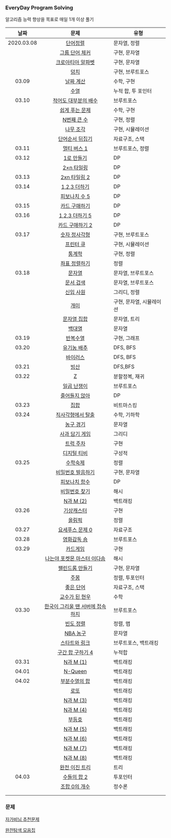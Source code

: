 ### EveryDay Program Solving

알고리즘 능력 향상을 목표로 매일 1개 이상 풀기

|    날짜    |                           문제                            | 유형                     |
| :--------: | :-------------------------------------------------------: | ------------------------ |
| 2020.03.08 |             [단어정렬](./baekjoon/1181.swift)             | 문자열, 정렬             |
|            |          [그룹 단어 체커](./baekjoon/1316.swift)          | 구현, 문자열             |
|            |        [크로아티아 알파벳](./baekjoon/2941.swift)         | 구현, 문자열             |
|            |               [덩치](./baekjoon/7568.swift)               | 구현, 브루트포스         |
|   03.09    |            [날짜 계산](./baekjoon/1476.swift)             | 수학, 구현               |
|            |               [수열](./baekjoon/2559.swift)               | 누적 합, 투 포인터       |
|   03.10    |       [적어도 대부분의 배수](./baekjoon/1145.swift)       | 브루트포스               |
|            |          [쉽게 푸는 문제](./baekjoon/1292.swift)          | 수학, 구현               |
|            |           [N번째 큰 수](./baekjoon/2693.swift)            | 구현, 정렬               |
|            |            [나무 조각](./baekjoon/2947.swift)             | 구현, 시뮬레이션         |
|            |         [단어순서 뒤집기](./baekjoon/12605.swift)         | 자료구조, 스택           |
|   03.11    |           [멀티 버스 1](./baekjoon/18868.swift)           | 브루트포스, 정렬         |
|   03.12    |            [1로 만들기](./baekjoon/1463.swift)            | DP                       |
|            |           [2×n 타일링](./baekjoon/11726.swift)            | DP                       |
|   03.13    |          [2xn 타일링 2](./baekjoon/11727.swift)           | DP                       |
|   03.14    |           [1,2,3 더하기](./baekjoon/9095.swift)           | DP                       |
|            |          [피보나치 수 5](./baekjoon/10870.swift)          | DP                       |
|   03.15    |          [카드 구매하기](./baekjoon/11052.swift)          | DP                       |
|   03.16    |         [1,2,3 더하기 5](./baekjoon/15990.swift)          | DP                       |
|            |         [카드 구매하기 2](./baekjoon/16194.swift)         | DP                       |
|   03.17    |          [숫자 정사각형](./baekjoon/1051.swift)           | 구현, 브루트포스         |
|            |            [프린터 큐](./baekjoon/1966.swift)             | 구현, 시뮬레이션         |
|            |              [통계학](./baekjoon/2108.swift)              | 구현, 정렬               |
|            |          [좌표 정렬하기](./baekjoon/11650.swift)          | 정렬                     |
|   03.18    |              [문자열](./baekjoon/1120.swift)              | 문자열, 브루트포스       |
|            |            [문서 검색](./baekjoon/1543.swift)             | 문자열, 브루트포스       |
|            |            [신입 사원](./baekjoon/1946.swift)             | 그리디, 정렬             |
|            |               [개미](./baekjoon/3048.swift)               | 구현, 문자열, 시뮬레이션 |
|            |           [문자열 집합](./baekjoon/14425.swift)           | 문자열, 트리             |
|            |             [백대열](./baekjoon/14490.swift)              | 문자열                   |
|   03.19    |             [반복수열](./baekjoon/2331.swift)             | 구현, 그래프             |
|   03.20    |           [유기농 배추](./baekjoon/1012.swift)            | DFS, BFS                 |
|            |             [바이러스](./baekjoon/2606.swift)             | DFS, BFS                 |
|   03.21    |               [빙산](./baekjoon/2573.swift)               | DFS,BFS                  |
|   03.22    |                [Z](./baekjoon/1074.swift)                 | 분할정복, 재귀           |
|            |           [일곱 난쟁이](./baekjoon/2309.swift)            | 브루트포스               |
|            |          [줄어들지 않아](./baekjoon/2688.swift)           | DP                       |
|   03.23    |              [집합](./baekjoon/11723.swift)               | 비트마스킹               |
|   03.24    |        [직사각형에서 탈출](./baekjoon/1085.swift)         | 수학, 기하학             |
|            |            [농구 경기](./baekjoon/1159.swift)             | 문자열                   |
|            |          [사과 담기 게임](./baekjoon/2828.swift)          | 그리디                   |
|            |            [트럭 주차](./baekjoon/2979.swift)             | 구현                     |
|            |           [디지털 티비](./baekjoon/2816.swift)            | 구성적                   |
|   03.25    |             [수학숙제](./baekjoon/2870.swift)             | 정렬                     |
|            |        [비밀번호 발음하기](./baekjoon/4659.swift)         | 구현, 문자열             |
|            |          [피보나치 함수](./baekjoon/1003.swift)           | DP                       |
|            |          [비밀번호 찾기](./baekjoon/17219.swift)          | 해시                     |
|            |            [N과 M (2)](./baekjoon/15650.swift)            | 백트래킹                 |
|   03.26    |           [기상캐스터](./baekjoon/10709.swift)            | 구현                     |
|            |              [올림픽](./baekjoon/8979.swift)              | 정렬                     |
|   03.27    |         [요세푸스 문제 0](./baekjoon/11866.swift)         | 자료구조                 |
|   03.28    |           [영화감독 숌](./baekjoon/1436.swift)            | 브루트포스               |
|   03.29    |             [카드게임](./baekjoon/2621.swift)             | 구현                     |
|            |   [나는야 포켓몬 마스터 이다솜](./baekjoon/1620.swift)    | 해시                     |
|            |         [팰린드롬 만들기](./baekjoon/1213.swift)          | 구현, 문자열             |
|            |               [주몽](./baekjoon/1940.swift)               | 정렬, 투포인터           |
|            |            [좋은 단어](./baekjoon/3986.swift)             | 자료구조, 스택           |
|            |          [교수가 된 현우](./baekjoon/3474.swift)          | 수학                     |
|   03.30    | [한국이 그리울 땐 서버에 접속하지](./baekjoon/9996.swift) | 브루트포스               |
|            |            [빈도 정렬](./baekjoon/2910.swift)             | 정렬, 맵                 |
|            |             [NBA 농구](./baekjoon/2852.swift)             | 문자열                   |
|            |          [스타트와 링크](./baekjoon/14889.swift)          | 브루트포스, 백트래킹     |
|            |        [구간 합 구하기 4](./baekjoon/11659.swift)         | 누적합                   |
|   03.31    |            [N과 M (1)](./baekjoon/15649.swift)            | 백트래킹                 |
|   04.01    |             [N-Queen](./baekjoon/9663.swift)              | 백트래킹                 |
|   04.02    |          [부분수열의 합](./baekjoon/1182.swift)           | 백트래킹                 |
|            |               [로또](./baekjoon/6603.swift)               | 백트래킹                 |
|            |            [N과 M (3)](./baekjoon/15651.swift)            | 백트래킹                 |
|            |            [N과 M (4)](./baekjoon/15652.swift)            | 백트래킹                 |
|            |              [부등호](./baekjoon/2529.swift)              | 백트래킹                 |
|            |            [N과 M (5)](./baekjoon/15654.swift)            | 백트래킹                 |
|            |            [N과 M (6)](./baekjoon/15655.swift)            | 백트래킹                 |
|            |            [N과 M (7)](./baekjoon/15656.swift)            | 백트래킹                 |
|            |            [N과 M (8)](./baekjoon/15657.swift)            | 백트래킹                 |
|            |          [완전 이진 트리](./baekjoon/9934.swift)          | 트리                     |
|   04.03    |           [수들의 합 2](./baekjoon/2003.swift)            | 투포인터                 |
|            |          [조합 0의 개수](./baekjoon/2004.swift)           | 정수론                   |
|            |                                                           |                          |
|            |                                                           |                          |





### 문제

[자가비님 추천문제](https://www.acmicpc.net/workbook/view/4344)

[완전탐색 모음집](https://www.acmicpc.net/workbook/view/7387)

